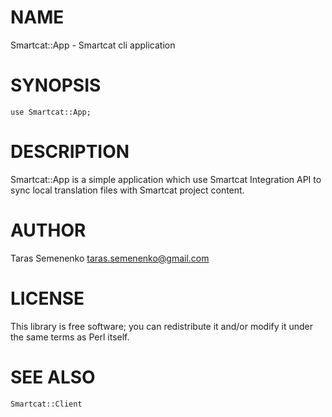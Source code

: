 # NAME

Smartcat::App - Smartcat cli application

# SYNOPSIS

    use Smartcat::App;

# DESCRIPTION

Smartcat::App is a simple application which use Smartcat Integration API to sync local translation files with Smartcat project content.

# AUTHOR

Taras Semenenko <taras.semenenko@gmail.com>

# LICENSE

This library is free software; you can redistribute it and/or modify
it under the same terms as Perl itself.

# SEE ALSO

    Smartcat::Client
